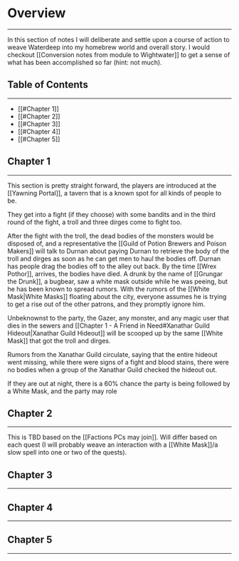 # Overview
---
In this section of notes I will deliberate and settle upon a course of action to weave Waterdeep into my homebrew world and overall story. I would checkout [[Conversion notes from module to Wightwater]] to get a sense of what has been accomplished so far (hint: not much).
## Table of Contents
---
- [[#Chapter 1]]
- [[#Chapter 2]]
- [[#Chapter 3]]
- [[#Chapter 4]]
- [[#Chapter 5]]
## Chapter 1
---
This section is pretty straight forward, the players are introduced at the [[Yawning Portal]], a tavern that is a known spot for all kinds of people to be. 

They get into a fight (if they choose) with some bandits and in the third round of the fight, a troll and three dirges come to fight too.

After the fight with the troll, the dead bodies of the monsters would be disposed of, and a representative the [[Guild of Potion Brewers and Poison Makers]] will talk to Durnan about paying Durnan to retrieve the body of the troll and dirges as soon as he can get men to haul the bodies off. Durnan has people drag the bodies off to the alley out back. By the time [[Wrex Pothor]], arrives, the bodies have died. A drunk by the name of [[Grungar the Drunk]], a bugbear, saw a white mask outside while he was peeing, but he has been known to spread rumors. With the rumors of the [[White Mask|White Masks]] floating about the city, everyone assumes he is trying to get a rise out of the other patrons, and they promptly ignore him.

Unbeknownst to the party, the Gazer, any monster, and any magic user that dies in the sewers and [[Chapter 1 - A Friend in Need#Xanathar Guild Hideout|Xanathar Guild Hideout]] will be scooped up by the same [[White Mask]] that got the troll and dirges.

Rumors from the Xanathar Guild circulate, saying that the entire hideout went missing, while there were signs of a fight and blood stains, there were no bodies when a group of the Xanathar Guild checked the hideout out. 

If they are out at night, there is a 60% chance the party is being followed by a White Mask, and the party may role 
## Chapter 2
---
This is TBD based on the [[Factions PCs may join]]. Will differ based on each quest (I will probably weave an interaction with a [[White Mask]]/a slow spell into one or two of the quests).
## Chapter 3
---

## Chapter 4
---

## Chapter 5
---